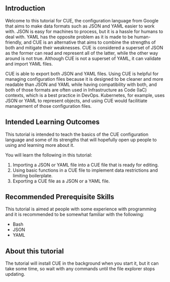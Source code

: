 ## Introduction

Welcome to this tutorial for CUE, the configuration language from Google that aims to make data formats such as JSON and YAML easier to work with. JSON is easy for machines to process, but it is a hassle for humans to deal with. YAML has the opposite problem as it is made to be human-friendly, and CUE is an alternative that aims to combine the strengths of both and mitigate their weaknesses. CUE is considered a superset of JSON as the former can read and represent all of the latter, while the other way around is not true. Although CUE is not a superset of YAML, it can validate and import YAML files.

CUE is able to export both JSON and YAML files. Using CUE is helpful for managing configuration files because it is designed to be cleaner and more readable than JSON and YAML while having compatibility with both, and both of those formats are often used in Infrastructure as Code (IaC) contexts, which is a best practice in DevOps. Kubernetes, for example, uses JSON or YAML to represent objects, and using CUE would facilitiate management of those configuration files.

## Intended Learning Outcomes

This tutorial is intended to teach the basics of the CUE configuration language and some of its strengths that will hopefully open up people to using and learning more about it.

You will learn the following in this tutorial:
1. Importing a JSON or YAML file into a CUE file that is ready for editing.
2. Using basic functions in a CUE file to implement data restrictions and limiting boilerplate.
3. Exporting a CUE file as a JSON or a YAML file.

## Recommended Prerequisite Skills

This tutorial is aimed at people with some experience with programming and it is recommended to be somewhat familiar with the following:
- Bash
- JSON
- YAML

## About this tutorial

The tutorial will install CUE in the background when you start it, but it can take some time, so wait with any commands until the file explorer stops updating.
